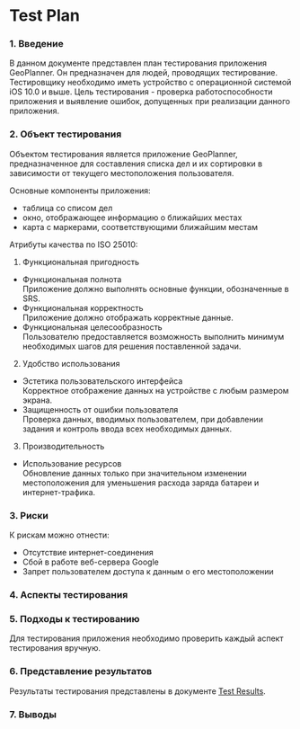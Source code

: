 # Test Plan
### 1. Введение
В данном документе представлен план тестирования приложения GeoPlanner. Он предназначен для людей, проводящих тестирование. 
Тестировщику необходимо иметь устройство c операционной системой iOS 10.0 и выше. Цель тестирования - проверка 
работоспособности приложения и выявление ошибок, допущенных при реализации данного приложения. 
### 2. Объект тестирования
Объектом тестирования является приложение GeoPlanner, предназначенное для составления 
списка дел и их сортировки в зависимости от текущего местоположения пользователя. 

Основные компоненты приложения: 
* таблица со списом дел
* окно, отображающее информацию о ближайших местах
* карта с маркерами, соответствующими ближайшим местам

Атрибуты качества по ISO 25010:  
1. Функциональная пригодность  
* Функциональная полнота  
Приложение должно выполнять основные функции, обозначенные в SRS.
* Функциональная корректность  
Приложение должно отображать корректные данные.
* Функциональная целесообразность  
Пользователю предоставляется возможность выполнить минимум необходимых шагов для решения поставленной задачи.
2. Удобство использования
* Эстетика пользовательского интерфейса  
Корректное отображение данных на устройстве с любым размером экрана.
* Защищенность от ошибки пользователя  
Проверка данных, вводимых пользователем, при добавлении задания и контроль ввода всех необходимых данных.
3. Производительность
* Использование ресурсов   
Обновление данных только при значительном изменении местоположения для уменьшения расхода заряда батареи и интернет-трафика.
### 3. Риски
К рискам можно отнести:
* Отсутствие интернет-соединения
* Сбой в работе веб-сервера Google
* Запрет пользователем доступа к данным о его местоположении

### 4. Аспекты тестирования
### 5. Подходы к тестированию
Для тестирования приложения необходимо проверить каждый аспект тестирования вручную.
### 6. Представление результатов
Результаты тестирования представлены в документе [Test Results]().
### 7. Выводы